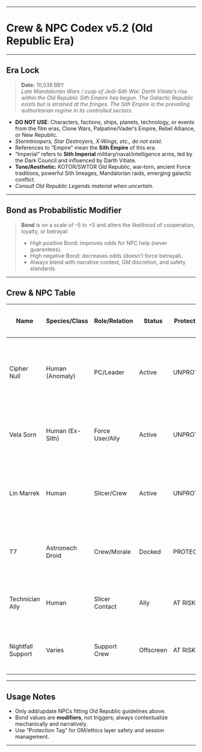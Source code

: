 ***

# Crew & NPC Codex v5.2 (Old Republic Era)

***

## Era Lock

> **Date:** 10,538 BBY  
> *Late Mandalorian Wars / cusp of Jedi–Sith War. Darth Vitiate’s rise within the Old Republic Sith Empire has begun. The Galactic Republic exists but is strained at the fringes. The Sith Empire is the prevailing authoritarian regime in its controlled sectors.*

- **DO NOT USE**: Characters, factions, ships, planets, technology, or events from the film eras, Clone Wars, Palpatine/Vader’s Empire, Rebel Alliance, or New Republic.  
- *Stormtroopers, Star Destroyers, X‑Wings, etc., do not exist.*  
- References to “Empire” mean the **Sith Empire** of this era.  
- “Imperial” refers to **Sith Imperial** military/naval/intelligence arms, led by the Dark Council and influenced by Darth Vitiate.  
- **Tone/Aesthetic:** KOTOR/SWTOR Old Republic, war‑torn, ancient Force traditions, powerful Sith lineages, Mandalorian raids, emerging galactic conflict.  
- *Consult Old Republic Legends material when uncertain.*

***

## Bond as Probabilistic Modifier

> **Bond** is on a scale of –5 to +5 and alters the likelihood of cooperation, loyalty, or betrayal:
> - High positive Bond: improves odds for NPC help (never guarantees).
> - High negative Bond: decreases odds (doesn’t force betrayal).
> - Always blend with narrative context, GM discretion, and safety standards.

***

## Crew & NPC Table

| Name             | Species/Class    | Role/Relation       | Status   | Protection Tag | Faction Affiliation | Bond (-5 to +5) | Notes                                |
|------------------|-----------------|---------------------|----------|----------------|---------------------|------------------|---------------------------------------|
| Cipher Null      | Human (Anomaly) | PC/Leader           | Active   | UNPROTECTED    | Nightfall           | +4               | Force Nullifier; central to Vesper hunt; strong crew loyalty; respected by Vela/Lin |
| Vela Sorn        | Human (Ex-Sith) | Force User/Ally     | Active   | UNPROTECTED    | Nightfall           | +3               | Former Sith Acolyte; now ally/mentor; past ties to Lord Drevax   |
| Lin Marrek       | Human           | Slicer/Crew         | Active   | UNPROTECTED    | Nightfall           | +2               | Ex-Sith Imperial slicer; pragmatic; loyalty building after rescue |
| T7               | Astromech Droid | Crew/Morale         | Docked   | PROTECTED      | Nightfall           | +5               | Morale anchor; universally liked; no sadistic harm allowed        |
| Technician Ally  | Human           | Slicer Contact      | Ally     | AT RISK        | Civilian            | +1               | Assisted Nightfall escape; potential for deeper bond              |
| Nightfall Support| Varies          | Support Crew        | Offscreen| AT RISK        | Nightfall           | +2               | Minor relationship impact; assists in background operations       |

***

## Usage Notes

- Only add/update NPCs fitting Old Republic guidelines above.
- Bond values are **modifiers**, not triggers; always contextualize mechanically and narratively.
- Use “Protection Tag” for GM/ethics layer safety and session management.

***
